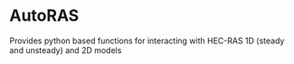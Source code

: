 # AutoRAS
Provides python based functions for interacting with HEC-RAS 1D (steady and unsteady) and 2D models
